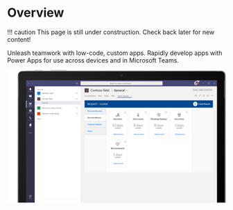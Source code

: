 # Overview

!!! caution
    This page is still under construction. Check back later for new content!

Unleash teamwork with low-code, custom apps. Rapidly develop apps with Power Apps for use across devices and in Microsoft Teams.

![apps-image](../static/images/power/apps/apps-overview.png)
